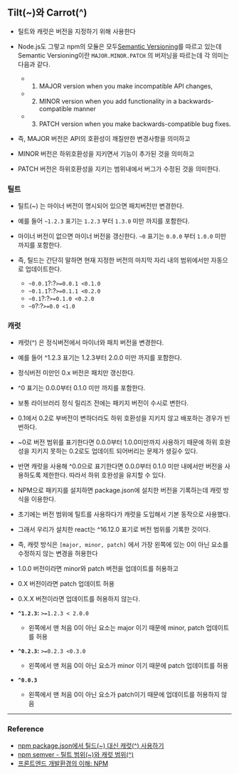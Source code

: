 ## Tilt(~)와 Carrot(^)

- 틸트와 캐럿은 버전을 지정하기 위해 사용한다

- Node.js도 그렇고 npm의 모듈은 모두[Semantic Versioning](http://semver.org/)를 따르고 있는데 Semantic Versioning이란 `MAJOR.MINOR.PATCH` 의 버저닝을 따르는데 각 의미는 다음과 같다. 

  - 1. MAJOR version when you make incompatible API changes, 
  
  - 2. MINOR version when you add functionality in a backwards-compatible manner
  
  - 3. PATCH version when you make backwards-compatible bug fixes.
  
- 즉, MAJOR 버전은 API의 호환성이 깨질만한 변경사항을 의미하고

- MINOR 버전은 하위호환성을 지키면서 기능이 추가된 것을 의미하고

- PATCH 버전은 하위호환성을 지키는 범위내에서 버그가 수정된 것을 의미한다.

### 틸트
- 틸트(~) 는 마이너 버전이 명시되어 있으면 패치버전만 변경한다. 

- 예를 들어 `~1.2.3` 표기는 `1.2.3` 부터 `1.3.0` 미만 까지를 포함한다. 

- 마이너 버전이 없으면 마이너 버전을 갱신한다. `~0` 표기는 `0.0.0` 부터 `1.0.0` 미만 까지를 포함한다.

- 즉, 틸드는 간단히 말하면 현재 지정한 버전의 마지막 자리 내의 범위에서만 자동으로 업데이트한다.

  - `~0.0.1`?:?`>=0.0.1 <0.1.0`
  - `~0.1.1`?:?`>=0.1.1 <0.2.0`
  - `~0.1`?:?`>=0.1.0 <0.2.0`
  - `~0`?:?`>=0.0 <1.0`

### 캐럿
  
- 캐럿(^) 은 정식버전에서 마이너와 패치 버전을 변경한다.
 
- 예를 들어 ^1.2.3 표기는 1.2.3부터 2.0.0 미만 까지를 포함한다. 

- 정식버전 미만인 0.x 버전은 패치만 갱신한다. 

- ^0 표기는 0.0.0부터 0.1.0 미만 까지를 포함한다.

- 보통 라이브러리 정식 릴리즈 전에는 패키지 버전이 수시로 변한다. 

- 0.1에서 0.2로 부버전이 변하더라도 하위 호환성을 지키지 않고 배포하는 경우가 빈번하다. 

- ~0로 버전 범위를 표기한다면 0.0.0부터 1.0.0미만까지 사용하기 때문에 하위 호완성을 지키지 못하는 0.2로도 업데이트 되어버리는 문제가 생길수 있다.

- 반면 캐럿을 사용해 ^0.0으로 표기한다면 0.0.0부터 0.1.0 미만 내에서만 버전을 사용하도록 제한한다. 따라서 하위 호완성을 유지할 수 있다. 

- NPM으로 패키지를 설치하면 package.json에 설치한 버전을 기록하는데 캐럿 방식을 이용한다. 

- 초기에는 버전 범위에 틸트를 사용하다가 캐럿을 도입해서 기본 동작으로 사용했다. 

- 그래서 우리가 설치한 react는 ^16.12.0 표기로 버전 범위를 기록한 것이다.

- 즉, 캐럿 방식은 `[major, minor, patch]` 에서 가장 왼쪽에 있는 0이 아닌 요소를 수정하지 않는 변경을 허용한다

- 1.0.0 버전이라면 minor와 patch 버전을 업데이트를 허용하고

- 0.X 버전이라면 patch 업데이트 허용

- 0.X.X 버전이라면 업데이트를 허용하지 않는다.

- **`^1.2.3`:** `>=1.2.3 < 2.0.0`

  - 왼쪽에서 맨 처음 0이 아닌 요소는 major 이기 때문에 minor, patch 업데이트를 허용

- **`^0.2.3`:** `>=0.2.3 <0.3.0`

  - 왼쪽에서 맨 처음 0이 아닌 요소가 minor 이기 때문에 patch 업데이트를 허용

- **`^0.0.3`**

  - 왼쪽에서 맨 처음 0이 아닌 요소가 patch이기 때문에 업데이트를 허용하지 않음

---

### Reference

- [npm package.json에서 틸드(~) 대신 캐럿(^) 사용하기](https://blog.outsider.ne.kr/1041)
- [npm semver - 틸트 범위(~)와 캐럿 범위(^)](https://velog.io/@slaslaya/npm-semver-%ED%8B%B8%ED%8A%B8-%EB%B2%94%EC%9C%84%EC%99%80-%EC%BA%90%EB%9F%BF-%EB%B2%94%EC%9C%84)
- [프론트엔드 개발환경의 이해: NPM](https://jeonghwan-kim.github.io/series/2019/12/09/frontend-dev-env-npm.html)
